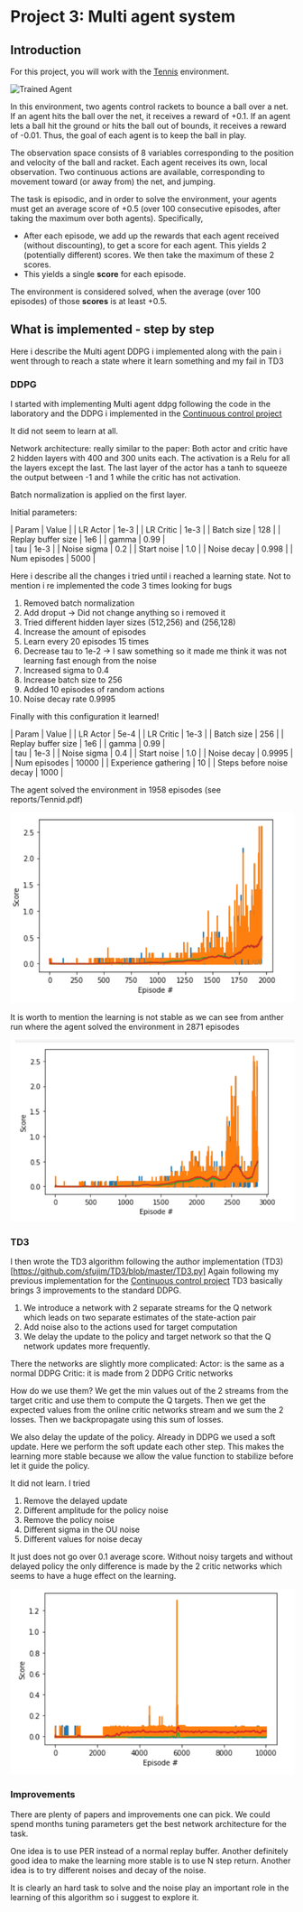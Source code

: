 [//]: # (Image References)

[image1]: https://user-images.githubusercontent.com/10624937/42135623-e770e354-7d12-11e8-998d-29fc74429ca2.gif "Trained Agent"
[image2]: https://github.com/pietroblandizzi/deep-reinforncement-learning/blob/main/p3_collab-compet/DDPG_1 "DDPG 1"
[image3]: https://github.com/pietroblandizzi/deep-reinforncement-learning/blob/main/p3_collab-compet/DDPG_2 "DDPG 2"
[image4]: https://github.com/pietroblandizzi/deep-reinforncement-learning/blob/main/p3_collab-compet/TD3 "TD3"




# Project 3: Multi agent system

## Introduction

For this project, you will work with the [Tennis](https://github.com/Unity-Technologies/ml-agents/blob/master/docs/Learning-Environment-Examples.md#tennis) environment.

![Trained Agent][image1]

In this environment, two agents control rackets to bounce a ball over a net. If an agent hits the ball over the net, it receives a reward of +0.1.  If an agent lets a ball hit the ground or hits the ball out of bounds, it receives a reward of -0.01.  Thus, the goal of each agent is to keep the ball in play.

The observation space consists of 8 variables corresponding to the position and velocity of the ball and racket. Each agent receives its own, local observation.  Two continuous actions are available, corresponding to movement toward (or away from) the net, and jumping. 

The task is episodic, and in order to solve the environment, your agents must get an average score of +0.5 (over 100 consecutive episodes, after taking the maximum over both agents). Specifically,

- After each episode, we add up the rewards that each agent received (without discounting), to get a score for each agent. This yields 2 (potentially different) scores. We then take the maximum of these 2 scores.
- This yields a single **score** for each episode.

The environment is considered solved, when the average (over 100 episodes) of those **scores** is at least +0.5.

## What is implemented - step by step
Here i describe the Multi agent DDPG i implemented along with the pain i went through to reach a state where it learn something and my fail in TD3

### DDPG
I started with implementing Multi agent ddpg following the code in the laboratory and the DDPG i implemented in the 
[Continuous control project](https://github.com/pietroblandizzi/deep-reinforncement-learning/tree/main/p2_continuous-control)

It did not seem to learn at all. 

Network architecture: really similar to the paper:
Both actor and critic have 2 hidden layers with 400 and 300 units each.
The activation is a Relu for all the layers except the last.
The last layer of the actor has a tanh to squeeze the output between -1 and 1
while the critic has not activation.

Batch normalization is applied on the first layer.


Initial parameters:

| Param                       | Value         |
| LR Actor                    |    1e-3       |
| LR Critic                   |    1e-3       |
| Batch size                  | 128           |
| Replay buffer size          |    1e6        |
| gamma                       |    0.99       |  
| tau                         |    1e-3       |
| Noise sigma                 | 0.2           |
| Start noise                 | 1.0           |
| Noise decay                 |   0.998       |
| Num episodes                | 5000          |


Here i describe all the changes i tried until i reached a learning state.
Not to mention i re implemented the code 3 times looking for bugs

1. Removed batch normalization
2. Add droput -> Did not change anything so i removed it
3. Tried different hidden layer sizes (512,256) and (256,128)
4. Increase the amount of episodes
5. Learn every 20 episodes 15 times
6. Decrease tau to 1e-2 -> I saw something so it made me think it was not learning fast enough from the noise
7. Increased sigma to 0.4
8. Increase batch size to 256
9. Added 10 episodes of random actions
10. Noise decay rate 0.9995

Finally with this configuration it learned!

| Param                       | Value         |
| LR Actor                    |    5e-4       |
| LR Critic                   |    1e-3       |
| Batch size                  | 256           |
| Replay buffer size          |    1e6        |
| gamma                       |    0.99       |  
| tau                         |    1e-3       |
| Noise sigma                 | 0.4           |
| Start noise                 | 1.0           |
| Noise decay                 |   0.9995      |
| Num episodes                | 10000         |
| Experience gathering        | 10            |
| Steps before noise decay    | 1000          |




The agent solved the environment in 1958 episodes (see reports/Tennid.pdf)

![DDPG][image2]


It is worth to mention the learning is not stable as we can see from anther run where the agent solved the environment in 2871 episodes

![DDPG][image3]

### TD3
I then wrote the TD3 algorithm following the author implementation (TD3)[https://github.com/sfujim/TD3/blob/master/TD3.py]
Again following my previous implementation for the [Continuous control project](https://github.com/pietroblandizzi/deep-reinforncement-learning/tree/main/p2_continuous-control)
TD3 basically brings 3 improvements to the standard DDPG.
1. We introduce a network with 2 separate streams for the Q network which leads on two separate estimates of the state-action pair
2. Add noise also to the actions used for target computation
3. We delay the update to the policy and target network so that the Q network updates more frequently.

There the networks are slightly more complicated:
Actor: is the same as a normal DDPG
Critic: it is made from 2 DDPG Critic networks

How do we use them?
We get the min values out of the 2 streams from the target critic and use them to compute the Q targets.
Then we get the expected values from the online critic networks stream and we sum the 2 losses.
Then we backpropagate using this sum of losses.

We also delay the update of the policy.
Already in DDPG we used a soft update. 
Here we perform the soft update each other step. This makes the learning more stable because we allow the value function to stabilize before let it guide the policy.

It did not learn. I tried
1. Remove the delayed update
2. Different amplitude for the policy noise
3. Remove the policy noise
4. Different sigma in the OU noise
5. Different values for noise decay

It just does not go over 0.1 average score.
Without noisy targets and without delayed policy the only difference is made by the 2 critic networks which seems to have 
a huge effect on the learning.


![TD3][image4]


### Improvements

There are plenty of papers and improvements one can pick.
We could spend months tuning parameters get the best network architecture for the task.

One idea is to use PER instead of a normal replay buffer.
Another definitely good idea to make the learning more stable is to use N step return.
Another idea is to try different noises and decay of the noise.


It is clearly an hard task to solve and the noise play an important role in the learning of this algorithm so i suggest to explore it.



